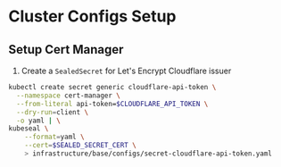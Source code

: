 #  Cluster Configs Setup

## Setup Cert Manager

1. Create a `SealedSecret` for Let's Encrypt Cloudflare issuer

```bash
kubectl create secret generic cloudflare-api-token \
  --namespace cert-manager \
  --from-literal api-token=$CLOUDFLARE_API_TOKEN \
  --dry-run=client \
  -o yaml | \
kubeseal \
    --format=yaml \
    --cert=$SEALED_SECRET_CERT \
    > infrastructure/base/configs/secret-cloudflare-api-token.yaml
```
